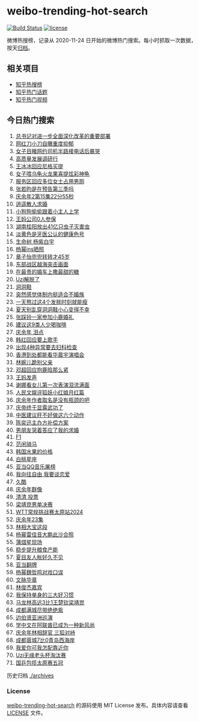 # weibo-trending-hot-search

[![Build Status](https://github.com/justjavac/weibo-trending-hot-search/workflows/ci/badge.svg?branch=master)](https://github.com/justjavac/weibo-trending-hot-search/actions)
[![license](https://img.shields.io/github/license/justjavac/weibo-trending-hot-search)](https://github.com/justjavac/weibo-trending-hot-search/blob/master/LICENSE)

微博热搜榜，记录从 2020-11-24 日开始的微博热门搜索。每小时抓取一次数据，按天[归档](./archives)。

## 相关项目

- [知乎热搜榜](https://github.com/justjavac/zhihu-trending-top-search)
- [知乎热门话题](https://github.com/justjavac/zhihu-trending-hot-questions)
- [知乎热门视频](https://github.com/justjavac/zhihu-trending-hot-video)

## 今日热门搜索

<!-- BEGIN -->
<!-- 最后更新时间 Mon May 27 2024 07:20:54 GMT+0800 (China Standard Time) -->

1. [总书记对进一步全面深化改革的重要部署](https://s.weibo.com//weibo?q=%23%E6%80%BB%E4%B9%A6%E8%AE%B0%E5%AF%B9%E8%BF%9B%E4%B8%80%E6%AD%A5%E5%85%A8%E9%9D%A2%E6%B7%B1%E5%8C%96%E6%94%B9%E9%9D%A9%E7%9A%84%E9%87%8D%E8%A6%81%E9%83%A8%E7%BD%B2%23&Refer=new_time)
1. [网红刀小刀自曝重度抑郁](https://s.weibo.com//weibo?q=%23%E7%BD%91%E7%BA%A2%E5%88%80%E5%B0%8F%E5%88%80%E8%87%AA%E6%9B%9D%E9%87%8D%E5%BA%A6%E6%8A%91%E9%83%81%23&t=31&band_rank=1&Refer=top)
1. [女子目睹网约司机半路接电话后暴哭](https://s.weibo.com//weibo?q=%23%E5%A5%B3%E5%AD%90%E7%9B%AE%E7%9D%B9%E7%BD%91%E7%BA%A6%E5%8F%B8%E6%9C%BA%E5%8D%8A%E8%B7%AF%E6%8E%A5%E7%94%B5%E8%AF%9D%E5%90%8E%E6%9A%B4%E5%93%AD%23&t=31&band_rank=6&Refer=top)
1. [高质量发展调研行](https://s.weibo.com//weibo?q=%23%E9%AB%98%E8%B4%A8%E9%87%8F%E5%8F%91%E5%B1%95%E8%B0%83%E7%A0%94%E8%A1%8C%23&t=31&band_rank=3&Refer=top)
1. [王冰冰回应尼格买提](https://s.weibo.com//weibo?q=%23%E7%8E%8B%E5%86%B0%E5%86%B0%E5%9B%9E%E5%BA%94%E5%B0%BC%E6%A0%BC%E4%B9%B0%E6%8F%90%23&t=31&band_rank=11&Refer=top)
1. [女子喂乌龟火龙果喜提炫彩神龟](https://s.weibo.com//weibo?q=%23%E5%A5%B3%E5%AD%90%E5%96%82%E4%B9%8C%E9%BE%9F%E7%81%AB%E9%BE%99%E6%9E%9C%E5%96%9C%E6%8F%90%E7%82%AB%E5%BD%A9%E7%A5%9E%E9%BE%9F%23&t=31&band_rank=30&Refer=top)
1. [服务区回应多位女士占用男厕](https://s.weibo.com//weibo?q=%23%E6%9C%8D%E5%8A%A1%E5%8C%BA%E5%9B%9E%E5%BA%94%E5%A4%9A%E4%BD%8D%E5%A5%B3%E5%A3%AB%E5%8D%A0%E7%94%A8%E7%94%B7%E5%8E%95%23&t=31&band_rank=15&Refer=top)
1. [张若昀是在预告第三季吗](https://s.weibo.com//weibo?q=%23%E5%BC%A0%E8%8B%A5%E6%98%80%E6%98%AF%E5%9C%A8%E9%A2%84%E5%91%8A%E7%AC%AC%E4%B8%89%E5%AD%A3%E5%90%97%23&t=31&band_rank=8&Refer=top)
1. [庆余年2第15集22分55秒](https://s.weibo.com//weibo?q=%23%E5%BA%86%E4%BD%99%E5%B9%B42%E7%AC%AC15%E9%9B%8622%E5%88%8655%E7%A7%92%23&t=31&band_rank=4&Refer=top)
1. [逍遥散人求婚](https://s.weibo.com//weibo?q=%E9%80%8D%E9%81%A5%E6%95%A3%E4%BA%BA%E6%B1%82%E5%A9%9A&t=31&band_rank=2&Refer=top)
1. [小狗狗偷偷跟着小主人上学](https://s.weibo.com//weibo?q=%23%E5%B0%8F%E7%8B%97%E7%8B%97%E5%81%B7%E5%81%B7%E8%B7%9F%E7%9D%80%E5%B0%8F%E4%B8%BB%E4%BA%BA%E4%B8%8A%E5%AD%A6%23&t=31&band_rank=44&Refer=top)
1. [王妈公司0人参保](https://s.weibo.com//weibo?q=%23%E7%8E%8B%E5%A6%88%E5%85%AC%E5%8F%B80%E4%BA%BA%E5%8F%82%E4%BF%9D%23&t=31&band_rank=11&Refer=top)
1. [湖南桂阳放出41亿只虫子灭害虫](https://s.weibo.com//weibo?q=%23%E6%B9%96%E5%8D%97%E6%A1%82%E9%98%B3%E6%94%BE%E5%87%BA41%E4%BA%BF%E5%8F%AA%E8%99%AB%E5%AD%90%E7%81%AD%E5%AE%B3%E8%99%AB%23&t=31&band_rank=20&Refer=top)
1. [淡黄色是牙医公认的健康色号](https://s.weibo.com//weibo?q=%23%E6%B7%A1%E9%BB%84%E8%89%B2%E6%98%AF%E7%89%99%E5%8C%BB%E5%85%AC%E8%AE%A4%E7%9A%84%E5%81%A5%E5%BA%B7%E8%89%B2%E5%8F%B7%23&t=31&band_rank=5&Refer=top)
1. [生命树 杨紫白宇](https://s.weibo.com//weibo?q=%E7%94%9F%E5%91%BD%E6%A0%91%20%E6%9D%A8%E7%B4%AB%E7%99%BD%E5%AE%87&t=31&band_rank=13&Refer=top)
1. [杨幂ins晒照](https://s.weibo.com//weibo?q=%23%E6%9D%A8%E5%B9%82ins%E6%99%92%E7%85%A7%23&t=31&band_rank=7&Refer=top)
1. [章子怡兜兜转转才45岁](https://s.weibo.com//weibo?q=%23%E7%AB%A0%E5%AD%90%E6%80%A1%E5%85%9C%E5%85%9C%E8%BD%AC%E8%BD%AC%E6%89%8D45%E5%B2%81%23&t=31&band_rank=16&Refer=top)
1. [东部战区越海突击画面](https://s.weibo.com//weibo?q=%23%E4%B8%9C%E9%83%A8%E6%88%98%E5%8C%BA%E8%B6%8A%E6%B5%B7%E7%AA%81%E5%87%BB%E7%94%BB%E9%9D%A2%23&t=31&band_rank=9&Refer=top)
1. [在最贵的婚车上撒最甜的糖](https://s.weibo.com//weibo?q=%23%E5%9C%A8%E6%9C%80%E8%B4%B5%E7%9A%84%E5%A9%9A%E8%BD%A6%E4%B8%8A%E6%92%92%E6%9C%80%E7%94%9C%E7%9A%84%E7%B3%96%23&t=31&band_rank=10&Refer=top)
1. [Uzi解脱了](https://s.weibo.com//weibo?q=%23Uzi%E8%A7%A3%E8%84%B1%E4%BA%86%23&t=31&band_rank=17&Refer=top)
1. [洞洞鞋](https://s.weibo.com//weibo?q=%E6%B4%9E%E6%B4%9E%E9%9E%8B&t=31&band_rank=15&Refer=top)
1. [突然感觉体制内挺适合不婚族](https://s.weibo.com//weibo?q=%23%E7%AA%81%E7%84%B6%E6%84%9F%E8%A7%89%E4%BD%93%E5%88%B6%E5%86%85%E6%8C%BA%E9%80%82%E5%90%88%E4%B8%8D%E5%A9%9A%E6%97%8F%23&t=31&band_rank=21&Refer=top)
1. [一天熬过这4个发胖时刻就能瘦](https://s.weibo.com//weibo?q=%23%E4%B8%80%E5%A4%A9%E7%86%AC%E8%BF%87%E8%BF%994%E4%B8%AA%E5%8F%91%E8%83%96%E6%97%B6%E5%88%BB%E5%B0%B1%E8%83%BD%E7%98%A6%23&t=31&band_rank=22&Refer=top)
1. [夏天别乱穿洞洞鞋小心变得不幸](https://s.weibo.com//weibo?q=%23%E5%A4%8F%E5%A4%A9%E5%88%AB%E4%B9%B1%E7%A9%BF%E6%B4%9E%E6%B4%9E%E9%9E%8B%E5%B0%8F%E5%BF%83%E5%8F%98%E5%BE%97%E4%B8%8D%E5%B9%B8%23&t=31&band_rank=23&Refer=top)
1. [张踩铃一家参加小鹿婚礼](https://s.weibo.com//weibo?q=%23%E5%BC%A0%E8%B8%A9%E9%93%83%E4%B8%80%E5%AE%B6%E5%8F%82%E5%8A%A0%E5%B0%8F%E9%B9%BF%E5%A9%9A%E7%A4%BC%23&t=31&band_rank=24&Refer=top)
1. [建议这9类人少喝咖啡](https://s.weibo.com//weibo?q=%23%E5%BB%BA%E8%AE%AE%E8%BF%999%E7%B1%BB%E4%BA%BA%E5%B0%91%E5%96%9D%E5%92%96%E5%95%A1%23&t=31&band_rank=35&Refer=top)
1. [庆余年 泪点](https://s.weibo.com//weibo?q=%E5%BA%86%E4%BD%99%E5%B9%B4%20%E6%B3%AA%E7%82%B9&t=31&band_rank=24&Refer=top)
1. [韩红回应要上歌手](https://s.weibo.com//weibo?q=%23%E9%9F%A9%E7%BA%A2%E5%9B%9E%E5%BA%94%E8%A6%81%E4%B8%8A%E6%AD%8C%E6%89%8B%23&t=31&band_rank=26&Refer=top)
1. [出现4种异常要去妇科检查](https://s.weibo.com//weibo?q=%23%E5%87%BA%E7%8E%B04%E7%A7%8D%E5%BC%82%E5%B8%B8%E8%A6%81%E5%8E%BB%E5%A6%87%E7%A7%91%E6%A3%80%E6%9F%A5%23&t=31&band_rank=28&Refer=top)
1. [香港到处都能看华晨宇演唱会](https://s.weibo.com//weibo?q=%23%E9%A6%99%E6%B8%AF%E5%88%B0%E5%A4%84%E9%83%BD%E8%83%BD%E7%9C%8B%E5%8D%8E%E6%99%A8%E5%AE%87%E6%BC%94%E5%94%B1%E4%BC%9A%23&t=31&band_rank=12&Refer=top)
1. [林婉儿跪别父亲](https://s.weibo.com//weibo?q=%23%E6%9E%97%E5%A9%89%E5%84%BF%E8%B7%AA%E5%88%AB%E7%88%B6%E4%BA%B2%23&t=31&band_rank=33&Refer=top)
1. [邓超回应抱鹿晗那么紧](https://s.weibo.com//weibo?q=%23%E9%82%93%E8%B6%85%E5%9B%9E%E5%BA%94%E6%8A%B1%E9%B9%BF%E6%99%97%E9%82%A3%E4%B9%88%E7%B4%A7%23&t=31&band_rank=25&Refer=top)
1. [王妈发声](https://s.weibo.com//weibo?q=%23%E7%8E%8B%E5%A6%88%E5%8F%91%E5%A3%B0%23&t=31&band_rank=27&Refer=top)
1. [谢娜看女儿第一次表演泪流满面](https://s.weibo.com//weibo?q=%23%E8%B0%A2%E5%A8%9C%E7%9C%8B%E5%A5%B3%E5%84%BF%E7%AC%AC%E4%B8%80%E6%AC%A1%E8%A1%A8%E6%BC%94%E6%B3%AA%E6%B5%81%E6%BB%A1%E9%9D%A2%23&t=31&band_rank=47&Refer=top)
1. [人民文娱评狐妖小红娘月红篇](https://s.weibo.com//weibo?q=%23%E4%BA%BA%E6%B0%91%E6%96%87%E5%A8%B1%E8%AF%84%E7%8B%90%E5%A6%96%E5%B0%8F%E7%BA%A2%E5%A8%98%E6%9C%88%E7%BA%A2%E7%AF%87%23&t=31&band_rank=34&Refer=top)
1. [庆余年作者取名是没有瓶颈的吧](https://s.weibo.com//weibo?q=%E5%BA%86%E4%BD%99%E5%B9%B4%E4%BD%9C%E8%80%85%E5%8F%96%E5%90%8D%E6%98%AF%E6%B2%A1%E6%9C%89%E7%93%B6%E9%A2%88%E7%9A%84%E5%90%A7&t=31&band_rank=43&Refer=top)
1. [庆帝终于显露武功了](https://s.weibo.com//weibo?q=%23%E5%BA%86%E5%B8%9D%E7%BB%88%E4%BA%8E%E6%98%BE%E9%9C%B2%E6%AD%A6%E5%8A%9F%E4%BA%86%23&t=31&band_rank=44&Refer=top)
1. [中医建议肝不好做这六个动作](https://s.weibo.com//weibo?q=%23%E4%B8%AD%E5%8C%BB%E5%BB%BA%E8%AE%AE%E8%82%9D%E4%B8%8D%E5%A5%BD%E5%81%9A%E8%BF%99%E5%85%AD%E4%B8%AA%E5%8A%A8%E4%BD%9C%23&t=31&band_rank=39&Refer=top)
1. [陈奕迅主办方补偿方案](https://s.weibo.com//weibo?q=%23%E9%99%88%E5%A5%95%E8%BF%85%E4%B8%BB%E5%8A%9E%E6%96%B9%E8%A1%A5%E5%81%BF%E6%96%B9%E6%A1%88%23&t=31&band_rank=14&Refer=top)
1. [男朋友哭着答应了我的求婚](https://s.weibo.com//weibo?q=%23%E7%94%B7%E6%9C%8B%E5%8F%8B%E5%93%AD%E7%9D%80%E7%AD%94%E5%BA%94%E4%BA%86%E6%88%91%E7%9A%84%E6%B1%82%E5%A9%9A%23&t=31&band_rank=39&Refer=top)
1. [F1](https://s.weibo.com//weibo?q=F1&t=31&band_rank=30&Refer=top)
1. [范闲骑马](https://s.weibo.com//weibo?q=%E8%8C%83%E9%97%B2%E9%AA%91%E9%A9%AC&t=31&band_rank=32&Refer=top)
1. [韩国水果的价格](https://s.weibo.com//weibo?q=%23%E9%9F%A9%E5%9B%BD%E6%B0%B4%E6%9E%9C%E7%9A%84%E4%BB%B7%E6%A0%BC%23&t=31&band_rank=31&Refer=top)
1. [白桃星座](https://s.weibo.com//weibo?q=%E7%99%BD%E6%A1%83%E6%98%9F%E5%BA%A7&t=31&band_rank=16&Refer=top)
1. [亚当QQ音乐屠榜](https://s.weibo.com//weibo?q=%23%E4%BA%9A%E5%BD%93QQ%E9%9F%B3%E4%B9%90%E5%B1%A0%E6%A6%9C%23&t=31&band_rank=31&Refer=top)
1. [我向往自由 我要谈恋爱](https://s.weibo.com//weibo?q=%E6%88%91%E5%90%91%E5%BE%80%E8%87%AA%E7%94%B1%20%E6%88%91%E8%A6%81%E8%B0%88%E6%81%8B%E7%88%B1&t=31&band_rank=33&Refer=top)
1. [久酷](https://s.weibo.com//weibo?q=%E4%B9%85%E9%85%B7&t=31&band_rank=18&Refer=top)
1. [庆余年群像](https://s.weibo.com//weibo?q=%E5%BA%86%E4%BD%99%E5%B9%B4%E7%BE%A4%E5%83%8F&t=31&band_rank=29&Refer=top)
1. [清清 投票](https://s.weibo.com//weibo?q=%E6%B8%85%E6%B8%85%20%E6%8A%95%E7%A5%A8&t=31&band_rank=45&Refer=top)
1. [梁靖崑男单决赛](https://s.weibo.com//weibo?q=%23%E6%A2%81%E9%9D%96%E5%B4%91%E7%94%B7%E5%8D%95%E5%86%B3%E8%B5%9B%23&t=31&band_rank=19&Refer=top)
1. [WTT常规挑战赛太原站2024](https://s.weibo.com//weibo?q=%23WTT%E5%B8%B8%E8%A7%84%E6%8C%91%E6%88%98%E8%B5%9B%E5%A4%AA%E5%8E%9F%E7%AB%992024%23&t=31&band_rank=40&Refer=top)
1. [庆余年23集](https://s.weibo.com//weibo?q=%E5%BA%86%E4%BD%99%E5%B9%B423%E9%9B%86&t=31&band_rank=41&Refer=top)
1. [林相大宝这段](https://s.weibo.com//weibo?q=%E6%9E%97%E7%9B%B8%E5%A4%A7%E5%AE%9D%E8%BF%99%E6%AE%B5&t=31&band_rank=42&Refer=top)
1. [杨幂雷佳音大鹏此沙合照](https://s.weibo.com//weibo?q=%23%E6%9D%A8%E5%B9%82%E9%9B%B7%E4%BD%B3%E9%9F%B3%E5%A4%A7%E9%B9%8F%E6%AD%A4%E6%B2%99%E5%90%88%E7%85%A7%23&t=31&band_rank=38&Refer=top)
1. [蒲熠星现场](https://s.weibo.com//weibo?q=%23%E8%92%B2%E7%86%A0%E6%98%9F%E7%8E%B0%E5%9C%BA%23&t=31&band_rank=44&Refer=top)
1. [稳步提升粮食产能](https://s.weibo.com//weibo?q=%23%E7%A8%B3%E6%AD%A5%E6%8F%90%E5%8D%87%E7%B2%AE%E9%A3%9F%E4%BA%A7%E8%83%BD%23&Refer=new_time)
1. [夏目友人帐好久不见](https://s.weibo.com//weibo?q=%23%E5%A4%8F%E7%9B%AE%E5%8F%8B%E4%BA%BA%E5%B8%90%E5%A5%BD%E4%B9%85%E4%B8%8D%E8%A7%81%23&t=31&band_rank=48&Refer=top)
1. [亚当翻牌](https://s.weibo.com//weibo?q=%E4%BA%9A%E5%BD%93%E7%BF%BB%E7%89%8C&t=31&band_rank=47&Refer=top)
1. [杨幂魏哲鸣对戏口误](https://s.weibo.com//weibo?q=%23%E6%9D%A8%E5%B9%82%E9%AD%8F%E5%93%B2%E9%B8%A3%E5%AF%B9%E6%88%8F%E5%8F%A3%E8%AF%AF%23&t=31&band_rank=28&Refer=top)
1. [文脉华章](https://s.weibo.com//weibo?q=%23%E6%96%87%E8%84%89%E5%8D%8E%E7%AB%A0%23&Refer=new_time)
1. [林俊杰嘉宾](https://s.weibo.com//weibo?q=%E6%9E%97%E4%BF%8A%E6%9D%B0%E5%98%89%E5%AE%BE&t=31&band_rank=28&Refer=top)
1. [我保持单身的三大好习惯](https://s.weibo.com//weibo?q=%23%E6%88%91%E4%BF%9D%E6%8C%81%E5%8D%95%E8%BA%AB%E7%9A%84%E4%B8%89%E5%A4%A7%E5%A5%BD%E4%B9%A0%E6%83%AF%23&t=31&band_rank=46&Refer=top)
1. [马龙林高远3比1王楚钦梁靖崑](https://s.weibo.com//weibo?q=%23%E9%A9%AC%E9%BE%99%E6%9E%97%E9%AB%98%E8%BF%9C3%E6%AF%941%E7%8E%8B%E6%A5%9A%E9%92%A6%E6%A2%81%E9%9D%96%E5%B4%91%23&t=31&band_rank=40&Refer=top)
1. [成都满城尽带绝绝紫](https://s.weibo.com//weibo?q=%23%E6%88%90%E9%83%BD%E6%BB%A1%E5%9F%8E%E5%B0%BD%E5%B8%A6%E7%BB%9D%E7%BB%9D%E7%B4%AB%23&t=31&band_rank=22&Refer=top)
1. [边伯贤亚洲巡演](https://s.weibo.com//weibo?q=%23%E8%BE%B9%E4%BC%AF%E8%B4%A4%E4%BA%9A%E6%B4%B2%E5%B7%A1%E6%BC%94%23&t=31&band_rank=47&Refer=top)
1. [学中文在阿联酋已成为一种新风尚](https://s.weibo.com//weibo?q=%23%E5%AD%A6%E4%B8%AD%E6%96%87%E5%9C%A8%E9%98%BF%E8%81%94%E9%85%8B%E5%B7%B2%E6%88%90%E4%B8%BA%E4%B8%80%E7%A7%8D%E6%96%B0%E9%A3%8E%E5%B0%9A%23&Refer=new_time)
1. [庆余年林相辞官 三狐对峙](https://s.weibo.com//weibo?q=%E5%BA%86%E4%BD%99%E5%B9%B4%E6%9E%97%E7%9B%B8%E8%BE%9E%E5%AE%98%20%E4%B8%89%E7%8B%90%E5%AF%B9%E5%B3%99&t=31&band_rank=36&Refer=top)
1. [成都蓉城7比0青岛西海岸](https://s.weibo.com//weibo?q=%23%E6%88%90%E9%83%BD%E8%93%89%E5%9F%8E7%E6%AF%940%E9%9D%92%E5%B2%9B%E8%A5%BF%E6%B5%B7%E5%B2%B8%23&t=31&band_rank=50&Refer=top)
1. [我爱你可我怎配靠近你](https://s.weibo.com//weibo?q=%23%E6%88%91%E7%88%B1%E4%BD%A0%E5%8F%AF%E6%88%91%E6%80%8E%E9%85%8D%E9%9D%A0%E8%BF%91%E4%BD%A0%23&t=31&band_rank=37&Refer=top)
1. [Uzi无缘老头杯淘汰赛](https://s.weibo.com//weibo?q=%23Uzi%E6%97%A0%E7%BC%98%E8%80%81%E5%A4%B4%E6%9D%AF%E6%B7%98%E6%B1%B0%E8%B5%9B%23&t=31&band_rank=48&Refer=top)
1. [国乒包揽太原赛五冠](https://s.weibo.com//weibo?q=%23%E5%9B%BD%E4%B9%92%E5%8C%85%E6%8F%BD%E5%A4%AA%E5%8E%9F%E8%B5%9B%E4%BA%94%E5%86%A0%23&t=31&band_rank=49&Refer=top)

<!-- END -->

历史归档 [./archives](./archives)

### License

[weibo-trending-hot-search](https://github.com/justjavac/weibo-trending-hot-search) 的源码使用 MIT License
发布。具体内容请查看 [LICENSE](./LICENSE) 文件。

